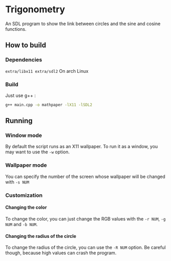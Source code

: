 # Trigonometry

An SDL program to show the link between circles and the sine and cosine functions.

##  How to build

### Dependencies
`extra/libx11 extra/sdl2`
On arch Linux

### Build
Just use g++ :
```bash
g++ main.cpp -o mathpaper -lX11 -lSDL2
```

## Running

### Window mode

By default the script runs as an X11 wallpaper. To run it as a window, you may want to use the `-w` option.

### Wallpaper mode

You can specify the number of the screen whose wallpaper will be changed with `-s NUM`

### Customization

#### Changing the color
To change the color, you can just change the RGB values with the `-r NUM`, `-g NUM` and `-b NUM`.

#### Changing the radius of the circle

To change the radius of the circle, you can use the `-R NUM` option.
Be careful though, because high values can crash the program.

